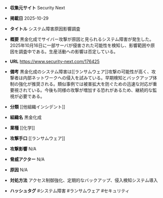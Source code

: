 - **収集元サイト**
Security Next

- **掲載日**
2025-10-29

- **タイトル**
システム障害原因影響調査

- **概要**
黒金化成でサイバー攻撃が原因と見られるシステム障害が発生した。2025年10月16日に一部サーバが侵害された可能性を検知し、影響範囲や原因を調査中である。生産活動への影響は否定している。

- **URL**
https://www.security-next.com/176425

- **備考**
黒金化成のシステム障害は[[ランサムウェア]]攻撃の可能性が高く、攻撃者は内部ネットワークへの侵入を試みている。早期検知とバックアップ体制の強化が推奨される。類似事例では被害拡大を防ぐための迅速な対応が重要視されている。今後も同様の攻撃が増加する恐れがあるため、継続的な監視が必要である。

- **分類**
[[他組織インシデント]]

- **組織名**
黒金化成

- **業種**
[[化学]]

- **攻撃手口**
[[ランサムウェア]]

- **攻撃影響**
N/A

- **脅威アクター**
N/A

- **原因**
N/A

- **対処方法**
アクセス制御強化、定期的なバックアップ、侵入検知システム導入

- **ハッシュタグ**
#システム障害 #ランサムウェア #セキュリティ
